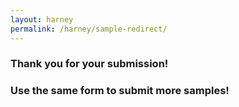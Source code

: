 ```yaml
---
layout: harney
permalink: /harney/sample-redirect/
---
```


<head>
  <meta http-equiv='refresh' content='3; URL={{ site.url }}{{ site.baseurl }}/harney/addsample/'>
</head>
<body>
<div>
	<h3> Thank you for your submission! </h3></div><div> <h3> Use the same form to submit more samples! </h3></div>
</body>